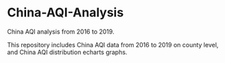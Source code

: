 # China-AQI-Analysis
China AQI analysis from 2016 to 2019.

This repository includes China AQI data from 2016 to 2019 on county level, and China AQI distribution echarts graphs.
